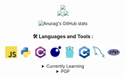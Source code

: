 <div id="image" align="center">
   
  <img src="https://i.pinimg.com/originals/20/c6/09/20c609f194dde4421224b94e9d3d5c6c.gif" width="60px"/>
</h1>


<div id="badges" align="center">
  <a href="bio-link">
    <img src="https://img.shields.io/website?color=%23cb0bf6&label=https%3A%2F%2Ffraud.wiki%2Fmilfs&logo=cb0bf6&logoColor=cb0bf6&up_color=red&up_message=bio%20link&url=https%3A%2F%2Ffraud.wiki%2Fmilfs" alt"Bio Link"/>
  </a>
  <a href="bio-link2">
    <img src="https://img.shields.io/website?color=%23ed0404&label=https%3A%2F%2Fniggas.paris%2Ftorch&logo=cb0bf6&logoColor=cb0bf6&up_color=red&up_message=bio%20link&url=https%3A%2F%2Ffraud.wiki%2Fmilfs" alt"Bio Link"/>
  </a>
</div>

                         
![Anurag's GitHub stats](https://github-readme-stats.vercel.app/api?username=Aegians&show_icons=true&theme=dark)

                                                                                                                             

 
### :hammer_and_wrench: Languages and Tools :
<div>

  <img src="https://github.com/devicons/devicon/blob/master/icons/javascript/javascript-original.svg" title="JavaScript" alt="JavaScript" width="40" height="40"/>&nbsp; 
  <img src="https://github.com/devicons/devicon/blob/master/icons/python/python-original.svg" title ="Python" alt="Python" width="40" height="40"/>&nbsp;
  <img src="https://github.com/devicons/devicon/blob/master/icons/csharp/csharp-original.svg" title="CSharp" alt="C#" width="40" height="40" />&nbsp;
 <img src="https://github.com/devicons/devicon/blob/master/icons/lua/lua-original.svg" title="lua" alt="C#" width="40" height="40" />&nbsp;
   <img src="https://github.com/devicons/devicon/blob/master/icons/go/go-original.svg" title="Go" alt="Go" width="40" height="40" />&nbsp;
 <img src="https://github.com/devicons/devicon/blob/master/icons/cplusplus/cplusplus-original.svg" title="cplusplus" alt="C#" width="40" height="40" />&nbsp;
 <img src="https://github.com/devicons/devicon/blob/master/icons/mysql/mysql-original.svg" title="MySQL" alt="MySQL" width="40" height="40" />&nbsp;
  <img src="https://github.com/devicons/devicon/blob/master/icons/php/php-original.svg" title="php" alt="php" width="40" height="40" />&nbsp;
</div>

<details>
<summary>Currently Learning</summary>
   
<div>
   <img src="https://media.licdn.com/dms/image/D4E12AQFXbj61jFU5Yw/article-cover_image-shrink_600_2000/0/1686056832229?e=2147483647&v=beta&t=8IOUzkvzaSdAmIYxt6_YhdvOurwZMb656zzJ169fn-s" title="RUST" alt="RUST" width="120" height="60"/>&nbsp;
   <img src="https://raw.githubusercontent.com/devicons/devicon/master/icons/swift/swift-original.svg" title="swift" alt="swift" width="120" height="50"/>&nbsp;
</div>

</details>


<details>
  <summary>PGP</summary>
  
  ### PGP KEY
 
  ```
-----BEGIN PGP PUBLIC KEY BLOCK-----
Version: BCPG v1.58

mQINBGS+DwIBEADZnbNKy+1wuJlZupPY6Hmf+juYTFDsgTEArleHMnNPeJe86S/7
rRBAEd3q+I3mHR18l4AogNRUewVnNdeI0Mxd2LC1mY4YlhGjjIqBsP5ytTBSdGrZ
MyBb+U3HIVKa2uqCySa25Q/X6qk81q/itqKl9B5ejkn3a7ToXfFh8I662VHzevtG
RGu+o7J/UTa9k8wZO+aCvgc0WRLw3rxbZtUTQcwWqQmC8aukwrHZH1nDJkPKV67i
7A4ETjj1i/OR2YJ9PyQl9bKzZu/ztsCj+u8ob8f4J3KgKX9FTmLv29ho1nGVFcS8
06sGGTt15ePD+gzArk7ATps1cF1YAmDqfuRvQde8YxI9dJgRhosCicU3DCZQNXQq
aceglKTNpkGwdsjYPYtpBZxGuZKRT34hH5F7O7TYg/pEmkrdSGbg7zuz5F8qpsTY
HcTkcgsJfDWT8Zngs6vgFDhQUgredFiXUuss4aA1i3FL4egdmbyxmSAsKq7aLhgo
IxQbt8xo5fHG7TBwbBS7aT4UV3G/C2psUBIlPJImVv3D/1bdec1CxcImJTaHIMU/
eBwzmGtkGblsB+nUBoLCOYPt8I6riTV87EVqlne0Uu9L5oepo3uTmfrtz4Gvzo72
wcTHePI/KFyI80AGBrOns3+qAfFUqB4RBRbIRN++QlziFbXH3MMMHlzdSQARAQAB
tBpvbmx5Y2hyaXN0aWFuQHJhY2lzdC5lbWFpbIkCHAQQAQIABgUCZL4PAgAKCRAK
SN0rX19PJSofEADMGJDVjjGT6FjpCqrNVrzdVqSaJjlKV/NTqQubwjghYZ3HyHY7
gI1I3A/AAnKa5CD9sDPxSbV7HOD9eJ72QTSKATxlr5q4Qubi3lvogwsK8ojiqOa8
efgnQEJLJLTtK2sN7b/CoA3941ZQvKX+SGvNQ0MihKCE7i6vPlMj39l5PScQIFRL
RRVzdZ2NY13Rq3j1Rl/UbUZJq9M77iCfKQs72Dm7h6oKTYFpWCVXdyFYRRixiynl
A765LHBMw2oMLNJylaXHgVNiB2tVEQdbaNveQrcdDqenb5bqOIzFVkNM3T10cBl9
rzGtFwgdP70Cfqgd2TNM9WKkrkfHMNzJjDg0958wKGlxIazRZ10wnEVp00A5ae0h
TaC/8a8XXcJ/6IVFal2J0zLNJkb4gKDvQhw29l5mGngh9BydaDQ0HJrNsppoofGF
oIs1vuBogTzPWg7PBriiImGY7kOnuPqYwAirgkCaGjPGwRa2oJBIz2OIP0kHeS3q
9y6pDL4Vw83smI3j03b1m1ajpNllnJYBqUnS3+yEgQ382vdFFpykaVhtNeHL0rwg
0cuGqbABW/lNsHcbi1YhMeUZiuQUzCEDPntK/2QbKl/40mKVYtSPpnKsDj6AmEH+
5WbaKRSX/lb28B3VY0wNAT10Zp0CSvlLDN3I1VkiwhAyiyn/mM41yLKW8A==
=EUpq
-----END PGP PUBLIC KEY BLOCK-----

  ```
</details>
